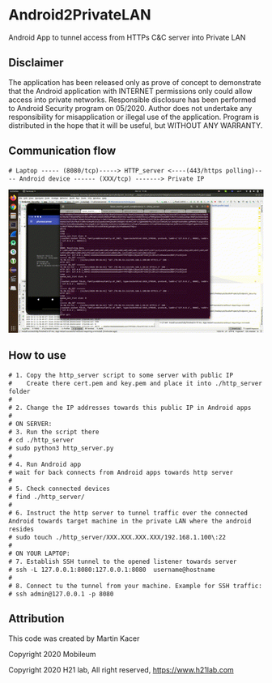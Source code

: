 # Android2PrivateLAN
Android App to tunnel access from HTTPs C&amp;C server into Private LAN


## Disclaimer

The application has been released only as prove of concept to demonstrate that the Android application with INTERNET permissions only could allow access into private networks. Responsible disclosure has been performed to Android Security program on 05/2020. Author does not undertake any responsibility for misapplication or illegal use of the application. Program is distributed in the hope that it will be useful, but WITHOUT ANY WARRANTY.

## Communication flow

```
# Laptop ----- (8080/tcp)-----> HTTP_server <----(443/https polling)---- Android device ------ (XXX/tcp) -------> Private IP
```

![](https://github.com/H21lab/Android2PrivateLAN/blob/main/docs/ssh_tunneling.gif)

## How to use
```
# 1. Copy the http_server script to some server with public IP
#    Create there cert.pem and key.pem and place it into ./http_server folder
#
# 2. Change the IP addresses towards this public IP in Android apps
#
# ON SERVER:
# 3. Run the script there
# cd ./http_server
# sudo python3 http_server.py
#
# 4. Run Android app 
# wait for back connects from Android apps towards http server
# 
# 5. Check connected devices
# find ./http_server/
#
# 6. Instruct the http server to tunnel traffic over the connected Android towards target machine in the private LAN where the android resides
# sudo touch ./http_server/XXX.XXX.XXX.XXX/192.168.1.100\:22
#
# ON YOUR LAPTOP:
# 7. Establish SSH tunnel to the opened listener towards server 
# ssh -L 127.0.0.1:8080:127.0.0.1:8080  username@hostname
#
# 8. Connect tu the tunnel from your machine. Example for SSH traffic:
# ssh admin@127.0.0.1 -p 8080
```

## Attribution

This code was created by Martin Kacer

Copyright 2020 Mobileum

Copyright 2020 H21 lab, All right reserved, https://www.h21lab.com

